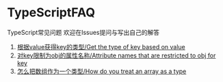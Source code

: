 # TypeScriptFAQ
TypeScript常见问题 欢迎在Issues提问与写出自己的解答

1. [根据value获得key的类型/Get the type of key based on value](https://github.com/creanme/TypeScriptFAQ/issues/1)
2. [对key限制为obj的属性名称/Attribute names that are restricted to obj for key](https://github.com/creanme/TypeScriptFAQ/issues/2)
3. [怎么把数组作为一个类型/How do you treat an array as a type](https://github.com/creanme/TypeScriptFAQ/issues/3)


